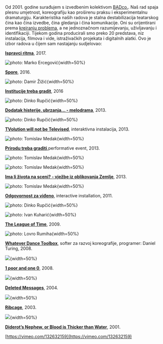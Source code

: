 <!--
.. title: Umjetnički radovi
.. slug: art
-->

Od 2001. godine surađujem s izvedbenim kolektivom [BADco.](http://badco.hr/). Naš rad spaja plesnu umjetnost, koreografiju kao proširenu praksu i eksperimentalnu dramaturgiju. Karakteristika naših radova je stalna destabilizacija teatarskog čina kao čina izvedbe, čina gledanja i čina komunikacije. Oni su orijentirani prema [kreiranju problema](https://skogen.pm/archive/2013/evolution-wont-be-televised/text/give-me-a-problem/), a ne jednoznačnom razumijevanju, uživljavanju i identifikaciji. Tijekom godina producirali smo preko 20 predstava, niz instalacija, filmova i vide, istraživačkih projekata i digitalnih alatki. Ovo je izbor radova u čijem sam nastajanju sudjelovao:

**[Ispravci ritma](http://badco.hr/hr/work/1/all#!correcting-rhythm)**, 2017.

![photo: Marko Ercegović](/images/correcting_rhythm.jpg){width=50%}

**[Spore](http://badco.hr/hr/work/1/all#!spore)**, 2016.

![photo: Damir Žižić](/images/spores.jpg){width=50%}

**[Institucije treba gradit](http://badco.hr/hr/work/1/all#!institutions-need-to-be-constructed)**, 2016

![photo: Dinko Rupčić](/images/institucije.jpg){width=50%}

**[Dodatak histerije, ubrzanja... - melodrama](http://badco.hr/hr/work/1/all#!melodrama)**, 2013.

![photo: Dinko Rupčić](/images/hysteria.jpg){width=50%}

**[TVolution will not be Televised](http://badco.hr/hr/work/1/all#!tvolution)**, interaktivna instalacija, 2013.

![photo: Tomislav Medak](/images/tvolution.jpg){width=50%}

**[Prirodu treba graditi](http://badco.hr/hr/work/1/all#!nature-needs-to-be-constructed)**,performative event, 2013.

![photo: Tomislav Medak](/images/nature.jpg){width=50%}

![photo: Tomislav Medak](/images/nature_2.jpg){width=50%}

**[Ima li života na sceni? - vježbe iz oblikovanja Zemlje](http://badco.hr/hr/work/1/all#!itlos)**, 2013.

![photo: Tomislav Medak](/images/scena.jpg){width=50%}

**[Odgovornost za viđeno](http://badco.hr/hr/work/1/all#!responsiblity)**, interactive installation, 2011.

![photo: Dinko Rupčić](/images/responsibility_1.jpg){width=50%}

![photo: Ivan Kuharić](/images/responsibility_2.jpg){width=50%}

**[The League of Time](http://badco.hr/hr/work/1/Performance#!league-of-time)**, 2009.

![photo: Lovro Rumiha](/images/league.jpg){width=50%}

**[Whatever Dance Toolbox](http://badco.hr/hr/work/1/all#!whatever-dance-toolbox)**, softer za razvoj koreografije, programer: Daniel Turing, 2008.

![](/images/whatever.jpg){width=50%}

**[1 poor and one 0](http://badco.hr/hr/work/1/all#!1-poor-and-one-0)**, 2008.

![](/images/1_poor.jpg){width=50%}

**[Deleted Messages](http://badco.hr/hr/work/1/all#!deleted-messages)**, 2004.

![](/images/deleted.jpg){width=50%}

**[Ribcage](http://badco.hr/hr/work/1/all#!ribcage)**, 2003.

![](/images/rebro.png){width=50%}

**[Diderot’s Nephew, or Blood is Thicker than Water](http://badco.hr/hr/work/1/all#!diderots-nephew)**, 2001.

[https://vimeo.com/132632159](https://vimeo.com/132632159)
